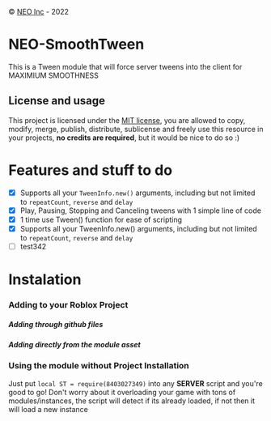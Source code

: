 © [NEO Inc](http://neo.bloxy.pro/) - 2022

# NEO-SmoothTween
This is a Tween module that will force server tweens into the client for MAXIMIUM SMOOTHNESS

## License and usage
This project is licensed under the [MIT license](LICENSE), you are allowed to copy, modify, merge, publish, distribute, sublicense and freely use this resource in your projects, **no credits are required**, but it would be nice to do so :)

# Features and stuff to do
 - [x] Supports all your ``TweenInfo.new()`` arguments, including but not limited to ``repeatCount``, ``reverse`` and ``delay``
 - [x] Play, Pausing, Stopping and Canceling tweens with 1 simple line of code
 - [x] 1 time use Tween() function for ease of scripting
 - [x] Supports all your TweenInfo.new() arguments, including but not limited to ``repeatCount``, ``reverse`` and ``delay``
 - [ ] test342

# Instalation
### Adding to your Roblox Project
##### Adding through github files

##### Adding directly from the module asset

### Using the module without Project Installation
Just put `local ST = require(8403027349)` into any **SERVER** script and you're good to go! 
Don't worry about it overloading your game with tons of modules/instances, the script will detect if its already loaded, if not then it will load a new instance
